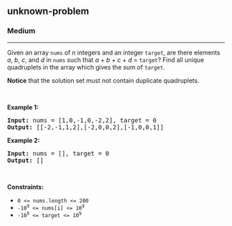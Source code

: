 <h2>unknown-problem</h2><h3>Medium</h3><hr><div><p>Given an array <code>nums</code> of <em>n</em> integers and an integer <code>target</code>, are there elements <em>a</em>, <em>b</em>, <em>c</em>, and <em>d</em> in <code>nums</code> such that <em>a</em> + <em>b</em> + <em>c</em> + <em>d</em> = <code>target</code>? Find all unique quadruplets in the array which gives the sum of <code>target</code>.</p>

<p><strong>Notice</strong>&nbsp;that&nbsp;the solution set must not contain duplicate quadruplets.</p>

<p>&nbsp;</p>
<p><strong>Example 1:</strong></p>
<pre><strong>Input:</strong> nums = [1,0,-1,0,-2,2], target = 0
<strong>Output:</strong> [[-2,-1,1,2],[-2,0,0,2],[-1,0,0,1]]
</pre><p><strong>Example 2:</strong></p>
<pre><strong>Input:</strong> nums = [], target = 0
<strong>Output:</strong> []
</pre>
<p>&nbsp;</p>
<p><strong>Constraints:</strong></p>

<ul>
	<li><code>0 &lt;= nums.length &lt;= 200</code></li>
	<li><code>-10<sup>9</sup> &lt;= nums[i] &lt;= 10<sup>9</sup></code></li>
	<li><code>-10<sup>9</sup> &lt;= target &lt;= 10<sup>9</sup></code></li>
</ul>
</div>